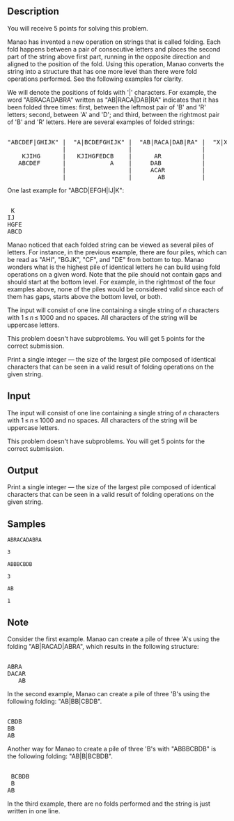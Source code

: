 ## Description

<div><p><span class="tex-font-style-it">You will receive 5 points for solving this problem.</span></p><p>Manao has invented a new operation on strings that is called folding. Each fold happens between a pair of consecutive letters and places the second part of the string above first part, running in the opposite direction and aligned to the position of the fold. Using this operation, Manao converts the string into a structure that has one more level than there were fold operations performed. See the following examples for clarity.</p><p>We will denote the positions of folds with '<span class="tex-font-style-tt">|</span>' characters. For example, the word "<span class="tex-font-style-tt">ABRACADABRA</span>" written as "<span class="tex-font-style-tt">AB|RACA|DAB|RA</span>" indicates that it has been folded three times: first, between the leftmost pair of '<span class="tex-font-style-tt">B</span>' and '<span class="tex-font-style-tt">R</span>' letters; second, between '<span class="tex-font-style-tt">A</span>' and '<span class="tex-font-style-tt">D</span>'; and third, between the rightmost pair of '<span class="tex-font-style-tt">B</span>' and '<span class="tex-font-style-tt">R</span>' letters. Here are several examples of folded strings:</p><pre class="verbatim"><br>"ABCDEF|GHIJK" |  "A|BCDEFGHIJK" |  "AB|RACA|DAB|RA" |  "X|XXXXX|X|X|XXXXXX"<br>               |                 |                   |       XXXXXX<br>    KJIHG      |   KJIHGFEDCB    |      AR           |       X<br>   ABCDEF      |            A    |     DAB           |       X<br>               |                 |     ACAR          |       XXXXX<br>               |                 |       AB          |           X<br></pre><p>One last example for "<span class="tex-font-style-tt">ABCD|EFGH|IJ|K</span>": </p><pre class="verbatim"><br> K<br>IJ<br>HGFE<br>ABCD<br></pre><p>Manao noticed that each folded string can be viewed as several piles of letters. For instance, in the previous example, there are four piles, which can be read as "<span class="tex-font-style-tt">AHI</span>", "<span class="tex-font-style-tt">BGJK</span>", "<span class="tex-font-style-tt">CF</span>", and "<span class="tex-font-style-tt">DE</span>" from bottom to top. Manao wonders what is the highest pile of identical letters he can build using fold operations on a given word. Note that the pile should not contain gaps and should start at the bottom level. For example, in the rightmost of the four examples above, none of the piles would be considered valid since each of them has gaps, starts above the bottom level, or both.</p></div><div class="input-specification"><p>The input will consist of one line containing a single string of <span class="tex-span"><i>n</i></span> characters with <span class="tex-span">1 ≤ <i>n</i> ≤ 1000</span> and no spaces. All characters of the string will be uppercase letters.</p><p><span class="tex-font-style-it">This problem doesn't have subproblems. You will get 5 points for the correct submission.</span></p></div><div class="output-specification"><p>Print a single integer — the size of the largest pile composed of identical characters that can be seen in a valid result of folding operations on the given string.</p></div>


## Input

<p>The input will consist of one line containing a single string of <span class="tex-span"><i>n</i></span> characters with <span class="tex-span">1 ≤ <i>n</i> ≤ 1000</span> and no spaces. All characters of the string will be uppercase letters.</p><p><span class="tex-font-style-it">This problem doesn't have subproblems. You will get 5 points for the correct submission.</span></p>


## Output

<p>Print a single integer — the size of the largest pile composed of identical characters that can be seen in a valid result of folding operations on the given string.</p>


## Samples

```input1
ABRACADABRA

```

```output1
3

```






```input2
ABBBCBDB

```

```output2
3

```






```input3
AB

```

```output3
1

```




## Note

<p>Consider the first example. Manao can create a pile of three '<span class="tex-font-style-tt">A</span>'s using the folding "<span class="tex-font-style-tt">AB|RACAD|ABRA</span>", which results in the following structure: </p><pre class="verbatim"><br>ABRA<br>DACAR<br>   AB<br></pre><p>In the second example, Manao can create a pile of three '<span class="tex-font-style-tt">B</span>'s using the following folding: "<span class="tex-font-style-tt">AB|BB|CBDB</span>". </p><pre class="verbatim"><br>CBDB<br>BB<br>AB<br></pre><p>Another way for Manao to create a pile of three '<span class="tex-font-style-tt">B</span>'s with "<span class="tex-font-style-tt">ABBBCBDB</span>" is the following folding: "<span class="tex-font-style-tt">AB|B|BCBDB</span>". </p><pre class="verbatim"><br> BCBDB<br> B<br>AB<br></pre><p>In the third example, there are no folds performed and the string is just written in one line.</p>

